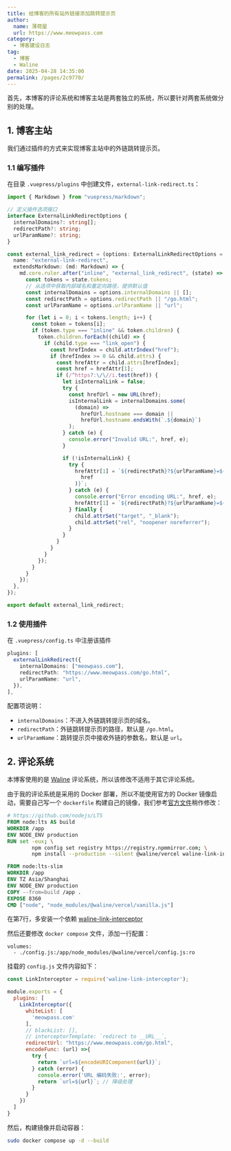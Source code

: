 ```yaml
---
title: 给博客的所有站外链接添加跳转提示页
author:
  name: 薄荷屋
  url: https://www.meowpass.com
category:
  - 博客建设日志
tag:
  - 博客
  - Waline
date: 2025-04-28 14:35:00
permalink: /pages/2c9770/
---
```




首先，本博客的评论系统和博客主站是两套独立的系统，所以要针对两套系统做分别的处理。

## 1. 博客主站

我们通过插件的方式来实现博客主站中的外链跳转提示页。

### 1.1 编写插件

在目录 `.vuepress/plugins` 中创建文件，`external-link-redirect.ts`：

```typescript
import { Markdown } from "vuepress/markdown";

// 定义插件选项接口
interface ExternalLinkRedirectOptions {
  internalDomains?: string[];
  redirectPath?: string;
  urlParamName?: string;
}

const external_link_redirect = (options: ExternalLinkRedirectOptions = {}) => ({
  name: "external-link-redirect",
  extendsMarkdown: (md: Markdown) => {
    md.core.ruler.after("inline", "external_link_redirect", (state) => {
      const tokens = state.tokens;
      // 从选项中获取内部域名和重定向路径，提供默认值
      const internalDomains = options.internalDomains || [];
      const redirectPath = options.redirectPath || "/go.html";
      const urlParamName = options.urlParamName || "url";

      for (let i = 0; i < tokens.length; i++) {
        const token = tokens[i];
        if (token.type === "inline" && token.children) {
          token.children.forEach((child) => {
            if (child.type === "link_open") {
              const hrefIndex = child.attrIndex("href");
              if (hrefIndex >= 0 && child.attrs) {
                const hrefAttr = child.attrs[hrefIndex];
                const href = hrefAttr[1];
                if (/^https?:\/\//i.test(href)) {
                  let isInternalLink = false;
                  try {
                    const hrefUrl = new URL(href);
                    isInternalLink = internalDomains.some(
                      (domain) =>
                        hrefUrl.hostname === domain ||
                        hrefUrl.hostname.endsWith(`.${domain}`)
                    );
                  } catch (e) {
                    console.error("Invalid URL:", href, e);
                  }

                  if (!isInternalLink) {
                    try {
                      hrefAttr[1] = `${redirectPath}?${urlParamName}=${encodeURIComponent(
                        href
                      )}`;
                    } catch (e) {
                      console.error("Error encoding URL:", href, e);
                      hrefAttr[1] = `${redirectPath}?${urlParamName}=${href}`; // 回退到不编码的 URL
                    } finally {
                      child.attrSet("target", "_blank");
                      child.attrSet("rel", "noopener noreferrer");
                    }
                  }
                }
              }
            }
          });
        }
      }
    });
  },
});

export default external_link_redirect;
```

### 1.2 使用插件

在 `.vuepress/config.ts` 中注册该插件

```typescript
plugins: [
  externalLinkRedirect({
    internalDomains: ["meowpass.com"],
    redirectPath: "https://www.meowpass.com/go.html",
    urlParamName: "url",
  }),
],
```

配置项说明：

- `internalDomains`：不进入外链跳转提示页的域名。
- `redirectPath`：外链跳转提示页的路径，默认是 `/go.html`。
- `urlParamName`：跳转提示页中接收外链的参数名，默认是 `url`。

## 2. 评论系统

本博客使用的是 [Waline](https://waline.js.org/) 评论系统，所以该修改不适用于其它评论系统。

由于我的评论系统是采用的 Docker 部署，所以不能使用官方的 Docker 镜像启动，需要自己写一个 `dockerfile` 构建自己的镜像，我们参考[官方文件](https://github.com/walinejs/waline/blob/main/packages/server/Dockerfile)稍作修改：

```dockerfile
# https://github.com/nodejs/LTS
FROM node:lts AS build
WORKDIR /app
ENV NODE_ENV production
RUN set -eux; \
        npm config set registry https://registry.npmmirror.com; \
        npm install --production --silent @waline/vercel waline-link-interceptor

FROM node:lts-slim
WORKDIR /app
ENV TZ Asia/Shanghai
ENV NODE_ENV production
COPY --from=build /app .
EXPOSE 8360
CMD ["node", "node_modules/@waline/vercel/vanilla.js"]
```

在第7行，多安装一个依赖 [waline-link-interceptor](https://github.com/uuanqin/waline-link-interceptor)

然后还要修改 `docker compose` 文件，添加一行配置：

```
volumes:
  - ./config.js:/app/node_modules/@waline/vercel/config.js:ro
```

挂载的 `config.js` 文件内容如下：

```javascript
const LinkInterceptor = require('waline-link-interceptor');

module.exports = {
  plugins: [
    LinkInterceptor({
      whiteList: [
        'meowpass.com'
      ],
      // blackList: [],
      // interceptorTemplate: `redirect to __URL__`,
      redirectUrl: "https://www.meowpass.com/go.html",
      encodeFunc: (url) =>{
        try {
          return `url=${encodeURIComponent(url)}`;
        } catch (error) {
          console.error('URL 编码失败:', error);
          return `url=${url}`; // 降级处理
        }
      }
    })
  ]
}
```

然后，构建镜像并启动容器：

```bash
sudo docker compose up -d --build
```

